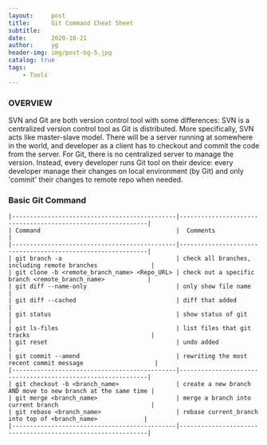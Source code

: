 ```yaml
---
layout:     post
title:      Git Command Cheat Sheet
subtitle:   
date:       2020-10-21
author:     yg
header-img: img/post-bg-5.jpg
catalog: true
tags:
    - Tools
---
```



### OVERVIEW
SVN and Git are both version control tool with some differences: SVN is a centralized version control tool as Git is distributed. More specifically, SVN acts like master-slave model. There will be a server running at somewhere in the world, and developer as a client has to checkout and commit the code from the server. For Git, there is no centralized server to manage the version. Instead, every developer runs Git tool on their device: every developer manage their changes on local environment (by Git) and only 'commit' their changes to remote repo when needed. 

### Basic Git Command
```
|----------------------------------------------|-------------------------------------------------------------|
| Command                                      |  Comments                                                   |
|----------------------------------------------|-------------------------------------------------------------|
| git branch -a                                | check all branches, including remote branches               |
| git clone -b <remote_branch_name> <Repo_URL> | check out a specific branch <remote_branch_name>            |
| git diff --name-only                         | only show file name                                         |
| git diff --cached                            | diff that added                                             |
| git status                                   | show status of git                                          |
| git ls-files                                 | list files that git tracks                                  |
| git reset                                    | undo added                                                  |
| git commit --amend                           | rewriting the most recent commit message                    |
|----------------------------------------------|-------------------------------------------------------------|   
| git checkout -b <branch_name>                | create a new branch AND move to new branch at the same time |
| git merge <branch_name>                      | merge a branch into current branch                          |
| git rebase <branch_name>                     | rebase current_branch into top of <branch_name>             |
|----------------------------------------------|-------------------------------------------------------------|
```
